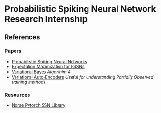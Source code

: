 # Probabilistic Spiking Neural Network Research Internship

## References

### Papers

- [Probabilistic Spiking Neural Networks](https://arxiv.org/pdf/1910.01059.pdf)
- [Expectation Maximization for PSSNs](https://arxiv.org/pdf/2102.03280.pdf)
- [Variational Bayes](https://arxiv.org/pdf/2103.01327.pdf) *Algorthim 4*
- [Variational Auto-Encoders](https://arxiv.org/pdf/1906.02691.pdf) *Useful for understanding Partially Observed training methods*

### Resources

- [Norse Pytorch SSN Library](https://github.com/norse/norse)